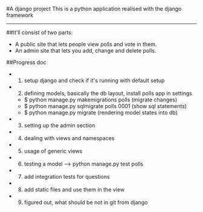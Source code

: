 #A django project
This is a python application realised with the django framework
****************************************************************

##It’ll consist of two parts:

- A public site that lets people view polls and vote in them.
- An admin site that lets you add, change and delete polls.

##Progress doc
- 1. setup django and check if it's running with default setup
- 2. defining models, basically the db layout, install polls app in settings
  - $ python manage.py makemigrations polls (migrate changes)
  - $ python manage.py sqlmigrate polls 0001 (show sql statements)
  - $ python manage.py migrate (rendering model states into db)
- 3. setting up the admin section
- 4. dealing with views and namespaces
- 5. usage of generic views
- 6. testing a model --> python manage.py test polls
- 7. add integration tests for questions
- 8. add static files and use them in the view
- 9. figured out, what should be not in git from django
